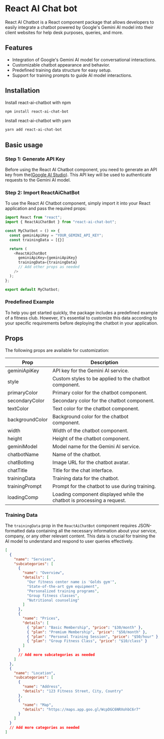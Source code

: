 # React AI Chat bot

React AI Chatbot is a React component package that allows developers to easily integrate a chatbot powered by Google's Gemini AI model into their client websites for help desk purposes, queries, and more.

## Features

- Integration of Google's Gemini AI model for conversational interactions.
- Customizable chatbot appearance and behavior.
- Predefined training data structure for easy setup.
- Support for training prompts to guide AI model interactions.

## Installation

Install react-ai-chatbot with npm

```bash
npm install react-ai-chat-bot
```

Install react-ai-chatbot with yarn

```bash
yarn add react-ai-chat-bot
```

## Basic usage

### Step 1: Generate API Key

Before using the React AI Chatbot component, you need to generate an API key from the([Google AI Studio](https://aistudio.google.com/app/apikey)). This API key will be used to authenticate requests to the Gemini AI model.

### Step 2: Import ReactAiChatBot

To use the React AI Chatbot component, simply import it into your React application and pass the required props:

```javascript
import React from "react";
import { ReactAiChatBot } from "react-ai-chat-bot";

const MyChatbot = () => {
  const geminiApiKey = "YOUR_GEMINI_API_KEY";
  const trainingData = [{}]

  return (
    <ReactAiChatBot
      geminiApiKey={geminiApiKey}
      trainingData={trainingData}
      // Add other props as needed
    />
  );
};

export default MyChatbot;
```

### Predefined Example

To help you get started quickly, the package includes a predefined example of a fitness club. However, it's essential to customize this data according to your specific requirements before deploying the chatbot in your application.

## Props

The following props are available for customization:

| Prop            | Description                                                            |
| --------------- | ---------------------------------------------------------------------- |
| geminiApiKey    | API key for the Gemini AI service.                                     |
| style           | Custom styles to be applied to the chatbot component.                  |
| primaryColor    | Primary color for the chatbot component.                               |
| secondaryColor  | Secondary color for the chatbot component.                             |
| textColor       | Text color for the chatbot component.                                  |
| backgroundColor | Background color for the chatbot component.                            |
| width           | Width of the chatbot component.                                        |
| height          | Height of the chatbot component.                                       |
| geminiModel     | Model name for the Gemini AI service.                                  |
| chatbotName     | Name of the chatbot.                                                   |
| chatBotImg      | Image URL for the chatbot avatar.                                      |
| chatTitle       | Title for the chat interface.                                          |
| trainingData    | Training data for the chatbot.                                         |
| trainingPrompt  | Prompt for the chatbot to use during training.                         |
| loadingComp     | Loading component displayed while the chatbot is processing a request. |

### Training Data

The `trainingData` prop in the `ReactAiChatBot` component requires JSON-formatted data containing all the necessary information about your service, company, or any other relevant content. This data is crucial for training the AI model to understand and respond to user queries effectively.

```json
[
  {
    "name": "Services",
    "subcategories": [
      {
        "name": "Overview",
        "details": [
          "Our fitness center name is 'Golds gym'",
          "State-of-the-art gym equipment",
          "Personalized training programs",
          "Group fitness classes",
          "Nutritional counseling"
        ]
      },
      {
        "name": "Prices",
        "details": [
          { "plan": "Basic Membership", "price": "$30/month" },
          { "plan": "Premium Membership", "price": "$50/month" },
          { "plan": "Personal Training Session", "price": "$50/hour" },
          { "plan": "Group Fitness Class", "price": "$10/class" }
        ]
      }
      // Add more subcategories as needed
    ]
  },
  {
    "name": "Location",
    "subcategories": [
      {
        "name": "Address",
        "details": "123 Fitness Street, City, Country"
      },
      {
        "name": "Map",
        "details": "https://maps.app.goo.gl/WcpDGC6NRXohbC6r7"
      }
    ]
  }
  // Add more categories as needed
]
```

